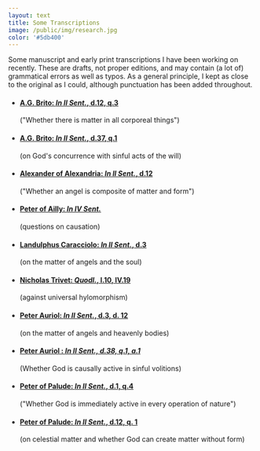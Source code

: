 ```yaml
---
layout: text
title: Some Transcriptions
image: /public/img/research.jpg
color: '#5db400'
---
```


Some manuscript and early print transcriptions I have been working on recently. These are drafts, not proper editions, and may contain (a lot of) grammatical errors as well as typos. As a general principle, I kept as close to the original as I could, although punctuation has been added throughout.

<ul>
<li><h4><a href="https://publish.obsidian.md/zvtoth/Matter+project/Transcriptions/AG+Brito+In+Sent.+II.12.3" target="_blank">A.G. Brito: <i>In II Sent.</i>, d.12, q.3</a></h4> </li> ("Whether there is matter in all corporeal things")
<li><h4><a href="{{ site.baseurl }}/1_research/transcripts/Brito_2.37.pdf" target="_blank">A.G. Brito: <i>In II Sent.</i>, d.37, q.1</a></h4> </li> (on God's concurrence with sinful acts of the will)
<li><h4><a href="https://publish.obsidian.md/zvtoth/Matter+project/Transcriptions/Alexander+of+Alexandria+In+Sent.A+II.3" target="_blank">Alexander of Alexandria: <i>In II Sent.</i>, d.12</a></h4> </li> ("Whether an angel is composite of matter and form")
<li> <h4><a href="{{ site.baseurl }}/1_research/Ailly/">Peter of Ailly: <i>In IV Sent. </i></a> </h4></li> (questions on causation)
<li><h4><a href="https://publish.obsidian.md/zvtoth/Matter+project/Transcriptions/Landulphus+Caracciolo+on+angelic+matter" target="_blank">Landulphus Caracciolo: <i>In II Sent.</i>, d.3</a></h4> </li> (on the matter of angels and the soul)
<li><h4><a href="https://publish.obsidian.md/zvtoth/Matter+project/Transcriptions/Nicholas+Trivet+Quodl." target="_blank">Nicholas Trivet: <i>Quodl.</i>, I.10, IV.19</a></h4> </li> (against universal hylomorphism)
<li><h4><a href="https://publish.obsidian.md/zvtoth/Matter+project/Transcriptions/Auriol+Sent.+II.3+and+II.14" target="_blank">Peter Auriol: <i>In II Sent.</i>, d.3, d. 12</a></h4> </li> (on the matter of angels and heavenly bodies)
<li> <h4><a href="{{ site.baseurl }}/1_research/Auriol/">Peter Auriol : <i>In II Sent., d.38, q.1, a.1 </i></a> </h4></li> (Whether God is causally active in sinful volitions)
<li><h4><a href="{{ site.baseurl }}/1_research/Paludinus/">Peter of Palude: <i>In II Sent.</i>, d.1, q.4</a></h4> </li> ("Whether God is immediately active in every operation of nature")
<li><h4><a href="https://publish.obsidian.md/zvtoth/Matter+project/Transcriptions/Peter+of+Palude+In+Sent.+II.12" target="_blank">Peter of Palude: <i>In II Sent.</i>, d.12, q. 1</a></h4> </li> (on celestial matter and whether God can create matter without form)
</ul>
